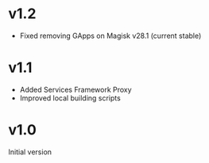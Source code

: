 # v1.2
- Fixed removing GApps on Magisk v28.1 (current stable)

# v1.1
- Added Services Framework Proxy
- Improved local building scripts

# v1.0
Initial version
